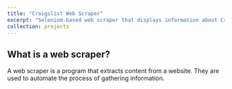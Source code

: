 ```yaml
---
title: "Craigslist Web Scraper"
excerpt: "Selenium-based web scraper that displays information about Craigslist posts to users on an ASP.NET web application for quicker search results"
collection: projects
---
```


What is a web scraper?
-----
A web scraper is a program that extracts content from a website. They are used to automate the process of gathering information.
